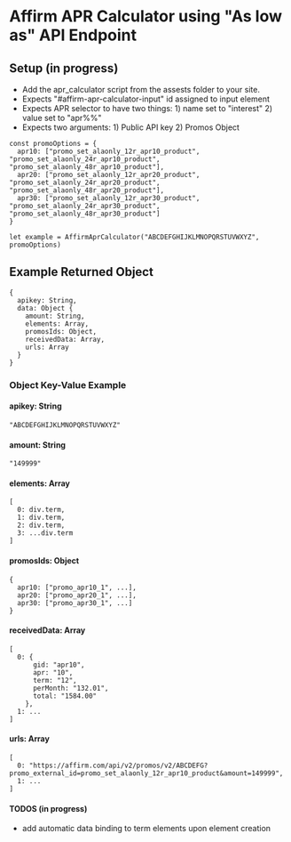# Affirm APR Calculator using "As low as" API Endpoint

## Setup (in progress)
- Add the apr_calculator script from the assests folder to your site.
- Expects "#affirm-apr-calculator-input" id assigned to input element
- Expects APR selector to have two things: 1) name set to "interest" 2) value set to "apr%%"
- Expects two arguments: 1) Public API key 2) Promos Object
```
const promoOptions = {
  apr10: ["promo_set_alaonly_12r_apr10_product", "promo_set_alaonly_24r_apr10_product", "promo_set_alaonly_48r_apr10_product"], 
  apr20: ["promo_set_alaonly_12r_apr20_product", "promo_set_alaonly_24r_apr20_product", "promo_set_alaonly_48r_apr20_product"], 
  apr30: ["promo_set_alaonly_12r_apr30_product", "promo_set_alaonly_24r_apr30_product", "promo_set_alaonly_48r_apr30_product"]  
}

let example = AffirmAprCalculator("ABCDEFGHIJKLMNOPQRSTUVWXYZ", promoOptions)
```

## Example Returned Object
```
{
  apikey: String,
  data: Object {
    amount: String,
    elements: Array,
    promosIds: Object,
    receivedData: Array,
    urls: Array
  }
}
```

### Object Key-Value Example

#### apikey: String
```
"ABCDEFGHIJKLMNOPQRSTUVWXYZ"
```

#### amount: String
```
"149999"
```

#### elements: Array
```
[
  0: div.term, 
  1: div.term, 
  2: div.term, 
  3: ...div.term
]
```

#### promosIds: Object
```
{
  apr10: ["promo_apr10_1", ...],
  apr20: ["promo_apr20_1", ...],
  apr30: ["promo_apr30_1", ...]
}
```

#### receivedData: Array
```
[
  0: {
      gid: "apr10",
      apr: "10",
      term: "12",
      perMonth: "132.01",
      total: "1584.00"
    },
  1: ...
]
```

#### urls: Array
```
[
  0: "https://affirm.com/api/v2/promos/v2/ABCDEFG?promo_external_id=promo_set_alaonly_12r_apr10_product&amount=149999",
  1: ...
]
```

#### TODOS (in progress)
- add automatic data binding to term elements upon element creation

